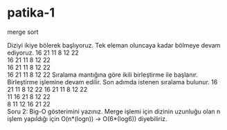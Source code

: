 # patika-1
merge sort

Diziyi ikiye bölerek başlıyoruz. Tek eleman oluncaya kadar bölmeye devam ediyoruz.
                   16	21	11	8	12	22			
              16	21	11			8	12	22		
            16	21		11			8		12	22	
          16		21		11			8		12		22
Sıralama mantığına göre ikili birleştirme ile başlanır. Birleştirme işlemine devam edilir. Son adımda istenen sıralama bulunur.
           16		21		11			8		12		22
            16	21		11			8		12	22	
              11	16	21			8	12	22		
               8	11	12	16	21	22			
Soru 2: Big-O gösterimini yazınız.
Merge işlemi için dizinin uzunluğu olan n işlem yapıldığı için O(n*(logn)) -> O(6*(log6)) diyebiliriz.
